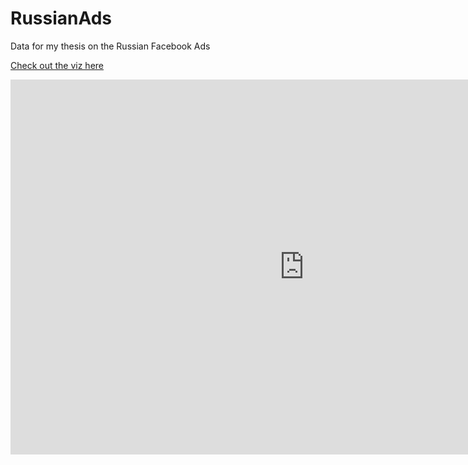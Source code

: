 # RussianAds
Data for my thesis on the Russian Facebook Ads

[Check out the viz here](https://labs.graphistry.com/graph/graph.html?dataset=s3%3A%2F%2Fgraphistry.data%2Fpygraphistry%2Fef16c45108660432189d5e878bfffe4b%2Fdataset.json&type=jsonMeta&viztoken=d2fb5a9db9a2f14da5211159464fa03f2f5f2ac0&usertag=3cb321ed-pygraphistry-0.9.69&info=true&workbook=480dec51f5b406f5)

<iframe
  src="https://embed.kumu.io/52dbaa8ccf5d8b68981404b0ddb82c59"
  width="940" height="600" frameborder="0"></iframe>
